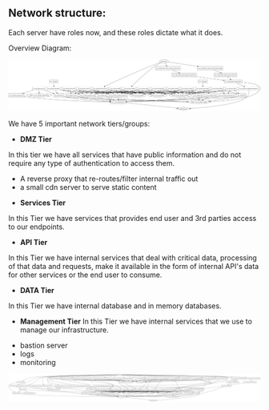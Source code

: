 ## Network structure:
Each server have roles now, and these roles dictate what it does.

Overview Diagram:

![Diagram - Simple Overview](https://github.com/numiralofe/automation/blob/master/commitApp_POC/Documentation/Diagram-simpleView.png)


We have 5 important network tiers/groups:

* **DMZ Tier**

In this tier we have all services that have public information and do not require any type of authentication to access them.
 - A reverse proxy that re-routes/filter internal traffic out
 - a small cdn server to serve static content


* **Services Tier**

In this Tier we have services that provides end user and 3rd parties access to our endpoints.


* **API Tier**

In this Tier we have internal services that deal with critical data, processing of that data and requests, make it available in the form of internal API's data for other services or the end user to consume.


* **DATA Tier**

In this Tier we have internal database and in memory databases.


* **Management Tier**
In this Tier we have internal services that we use to manage our infrastructure.
- bastion server
- logs
- monitoring


![Diagram - Expanded Overview](https://github.com/numiralofe/automation/blob/master/commitApp_POC/Documentation/Diagram-expandedView.png)
